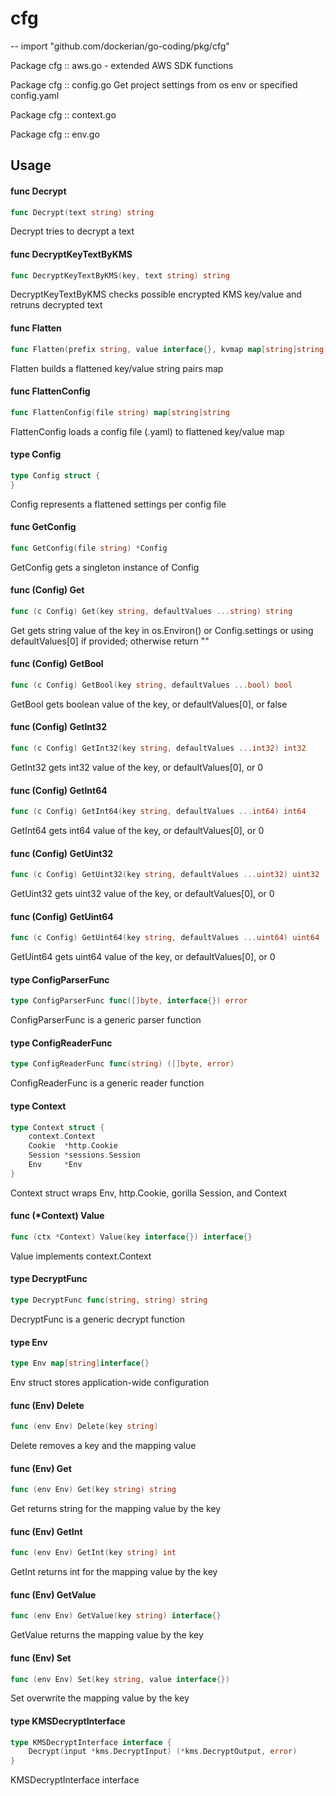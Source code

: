 # cfg
--
    import "github.com/dockerian/go-coding/pkg/cfg"

Package cfg :: aws.go - extended AWS SDK functions

Package cfg :: config.go Get project settings from os env or specified
config.yaml

Package cfg :: context.go

Package cfg :: env.go

## Usage

#### func  Decrypt

```go
func Decrypt(text string) string
```
Decrypt tries to decrypt a text

#### func  DecryptKeyTextByKMS

```go
func DecryptKeyTextByKMS(key, text string) string
```
DecryptKeyTextByKMS checks possible encrypted KMS key/value and retruns
decrypted text

#### func  Flatten

```go
func Flatten(prefix string, value interface{}, kvmap map[string]string)
```
Flatten builds a flattened key/value string pairs map

#### func  FlattenConfig

```go
func FlattenConfig(file string) map[string]string
```
FlattenConfig loads a config file (.yaml) to flattened key/value map

#### type Config

```go
type Config struct {
}
```

Config represents a flattened settings per config file

#### func  GetConfig

```go
func GetConfig(file string) *Config
```
GetConfig gets a singleton instance of Config

#### func (Config) Get

```go
func (c Config) Get(key string, defaultValues ...string) string
```
Get gets string value of the key in os.Environ() or Config.settings or using
defaultValues[0] if provided; otherwise return ""

#### func (Config) GetBool

```go
func (c Config) GetBool(key string, defaultValues ...bool) bool
```
GetBool gets boolean value of the key, or defaultValues[0], or false

#### func (Config) GetInt32

```go
func (c Config) GetInt32(key string, defaultValues ...int32) int32
```
GetInt32 gets int32 value of the key, or defaultValues[0], or 0

#### func (Config) GetInt64

```go
func (c Config) GetInt64(key string, defaultValues ...int64) int64
```
GetInt64 gets int64 value of the key, or defaultValues[0], or 0

#### func (Config) GetUint32

```go
func (c Config) GetUint32(key string, defaultValues ...uint32) uint32
```
GetUint32 gets uint32 value of the key, or defaultValues[0], or 0

#### func (Config) GetUint64

```go
func (c Config) GetUint64(key string, defaultValues ...uint64) uint64
```
GetUint64 gets uint64 value of the key, or defaultValues[0], or 0

#### type ConfigParserFunc

```go
type ConfigParserFunc func([]byte, interface{}) error
```

ConfigParserFunc is a generic parser function

#### type ConfigReaderFunc

```go
type ConfigReaderFunc func(string) ([]byte, error)
```

ConfigReaderFunc is a generic reader function

#### type Context

```go
type Context struct {
	context.Context
	Cookie  *http.Cookie
	Session *sessions.Session
	Env     *Env
}
```

Context struct wraps Env, http.Cookie, gorilla Session, and Context

#### func (*Context) Value

```go
func (ctx *Context) Value(key interface{}) interface{}
```
Value implements context.Context

#### type DecryptFunc

```go
type DecryptFunc func(string, string) string
```

DecryptFunc is a generic decrypt function

#### type Env

```go
type Env map[string]interface{}
```

Env struct stores application-wide configuration

#### func (Env) Delete

```go
func (env Env) Delete(key string)
```
Delete removes a key and the mapping value

#### func (Env) Get

```go
func (env Env) Get(key string) string
```
Get returns string for the mapping value by the key

#### func (Env) GetInt

```go
func (env Env) GetInt(key string) int
```
GetInt returns int for the mapping value by the key

#### func (Env) GetValue

```go
func (env Env) GetValue(key string) interface{}
```
GetValue returns the mapping value by the key

#### func (Env) Set

```go
func (env Env) Set(key string, value interface{})
```
Set overwrite the mapping value by the key

#### type KMSDecryptInterface

```go
type KMSDecryptInterface interface {
	Decrypt(input *kms.DecryptInput) (*kms.DecryptOutput, error)
}
```

KMSDecryptInterface interface
